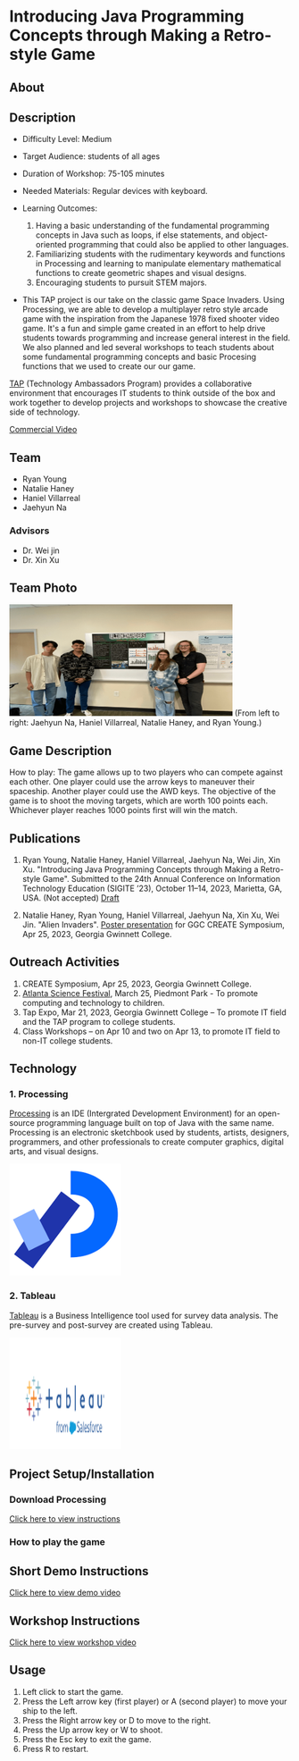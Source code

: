 # Introducing Java Programming Concepts through Making a Retro-style Game
## About 
## Description
* Difficulty Level: Medium 
* Target Audience: students of all ages 
* Duration of Workshop: 75-105 minutes 
* Needed Materials: Regular devices with keyboard. 
* Learning Outcomes: 
  1. Having a basic understanding of the fundamental programming concepts in Java such as loops, if else statements, and object-oriented programming that could also be applied to other languages. 
  2. Familiarizing students with the rudimentary keywords and functions in Processing and learning to manipulate elementary mathematical functions to create geometric shapes and visual designs. 
  3. Encouraging students to pursuit STEM majors.

* This TAP project is our take on the classic game Space Invaders. Using Processing, we are able to develop a multiplayer retro style arcade game with the inspiration from the Japanese 1978 fixed shooter video game. It's a fun and simple game created in an effort to help drive students towards programming and increase general interest in the field. We also planned and led several workshops to teach students about some fundamental programming concepts and basic Procesing functions that we used to create our our game. 

[TAP](https://ggc.edu/academics/school-of-science-and-technology/research-internships-service-learning/technology-ambassador-program) (Technology Ambassadors Program) provides a collaborative environment that encourages IT students to think outside of the box and work together to develop projects and workshops to showcase the creative side of technology. 

[Commercial Video](https://github.com/TAP-GGC/AlienInvader2/assets/157164928/26534338-821a-4c27-a53d-0f6e68bb28af)

## Team
* Ryan Young
* Natalie Haney
* Haniel Villarreal
* Jaehyun Na
  
### Advisors
* Dr. Wei jin
* Dr. Xin Xu

## Team Photo

<img src = "Media/Group Photo.png" width="400" height="200">
(From left to right: Jaehyun Na, Haniel Villarreal, Natalie Haney, and Ryan Young.) <br>

## Game Description 
How to play: 
The game allows up to two players who can compete against each other. One player could use the arrow keys to maneuver their spaceship. Another player could use the AWD keys. The objective of the game is to shoot the moving targets, which are worth 100 points each. Whichever player reaches 1000 points first will win the match. 

## Publications 
1. Ryan Young, Natalie Haney, Haniel Villarreal, Jaehyun Na, Wei Jin, Xin Xu. "Introducing Java Programming Concepts through Making a Retro-style Game". Submitted to the 24th Annual Conference on Information Technology Education (SIGITE ’23), October 11–14, 2023, Marietta, GA, USA. (Not accepted)
[Draft](/Documents/publications/Introducing%20Java%20Programming%20Concepts%20through%20Making%20a%20Retro-style%20Game.pdf)

3. Natalie Haney, Ryan Young, Haniel Villarreal, Jaehyun Na, Xin Xu, Wei Jin. "Alien Invaders". [Poster presentation](Documents/publications/STARS_Poster.pdf) for GGC CREATE Symposium, Apr 25, 2023, Georgia Gwinnett College.

## Outreach Activities
1. CREATE Symposium, Apr 25, 2023, Georgia Gwinnett College.
2. [Atlanta Science Festival](https://atlantasciencefestival.org/), March 25, Piedmont Park - To promote computing and technology to children. 
3. Tap Expo, Mar 21, 2023, Georgia Gwinnett College – To promote IT field and the TAP program to college students.
4. Class Workshops – on Apr 10 and two on Apr 13, to promote IT field to non-IT college students.

## Technology

### 1. Processing
[Processing](https://processing.org/) is an IDE (Intergrated Development Environment) for an open-source programming language built on top of Java with the same name. Processing is an electronic sketchbook used by students, artists, designers, programmers, and other professionals to create computer graphics, digital arts, and visual designs. 

<img src = "Media/Processing.png" width="200" height="200">

### 2. Tableau 
[Tableau](https://www.tableau.com/trial/tableau-software?utm_campaign_id=2017049&utm_language=EN&utm_country=USCA&kw=tableau&adgroup=CTX-Brand-Priority-Core-E&adused=ETA&matchtype=e&placement=&d=7013y000000vYhH&cq_cmp=370186750&cq_net=s&cq_plac=&msclkid=26981524b0631c5b97b6717da3aecb8f&gclsrc=ds&gclsrc=ds) is a Business Intelligence tool used for survey data analysis. The pre-survey and post-survey are created using Tableau. 

<img src = "Media/tableau.png" width="200" height="200">

## Project Setup/Installation
### Download Processing
[Click here to view instructions](/Documents/tutorial/How%20to%20download%20Processing.md)
### How to play the game


## Short Demo Instructions
[Click here to view demo video]()

## Workshop Instructions 
[Click here to view workshop video]()

## Usage
1. Left click to start the game. 
2. Press the Left arrow key (first player) or A (second player) to move your ship to the left.
3. Press the Right arrow key or D to move to the right.
4. Press the Up arrow key or W to shoot.
5. Press the Esc key to exit the game.
6. Press R to restart. 
